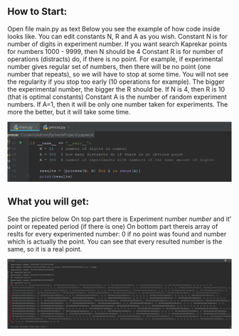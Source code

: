 ## How to Start:

Open file main.py as text
Below you see the example of how code inside looks like. You can edit constants N, R and A as you wish.
Constant N is for number of digits in experiment number. If you want search Kaprekar points for numbers 1000 - 9999, then N should be 4 
Constant R is for number of operations (distracts) do, if there is no point. For example, if experimental number gives regular set of numbers, then there will be no point (one number that repeats), so we will have to stop at some time. You will not see the regularity if you stop too early (10 operations for example). The bigger the experimental number, the bigger the R should  be. If N is 4, then R is 10 (that is optimal constants)
Constant A is the number of random experiment numbers. If A=1, then it will be only one number taken for experiments. The more the better, but it will take some time. 

![Image of Code](/Images/How_to_start.PNG)

## What you will get:

See the pictire below
On top part there is Experiment number *number* and it' point or repeated period (if there is one)
On bottom part thereis array of reslts for every experimented number: 0 if no point was found and number which is actually the point. You can see that every resulted number is the same, so it is a real point. 

![Image of Code](/Images/Result.PNG)